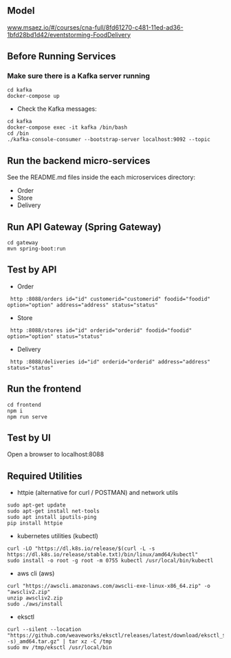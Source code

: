 # 

## Model
www.msaez.io/#/courses/cna-full/8fd61270-c481-11ed-ad36-1bfd28bd1d42/eventstorming-FoodDelivery

## Before Running Services
### Make sure there is a Kafka server running
```
cd kafka
docker-compose up
```
- Check the Kafka messages:
```
cd kafka
docker-compose exec -it kafka /bin/bash
cd /bin
./kafka-console-consumer --bootstrap-server localhost:9092 --topic
```

## Run the backend micro-services
See the README.md files inside the each microservices directory:

- Order
- Store
- Delivery


## Run API Gateway (Spring Gateway)
```
cd gateway
mvn spring-boot:run
```

## Test by API
- Order
```
 http :8088/orders id="id" customerid="customerid" foodid="foodid" option="option" address="address" status="status" 
```
- Store
```
 http :8088/stores id="id" orderid="orderid" foodid="foodid" option="option" status="status" 
```
- Delivery
```
 http :8088/deliveries id="id" orderid="orderid" address="address" status="status" 
```


## Run the frontend
```
cd frontend
npm i
npm run serve
```

## Test by UI
Open a browser to localhost:8088

## Required Utilities

- httpie (alternative for curl / POSTMAN) and network utils
```
sudo apt-get update
sudo apt-get install net-tools
sudo apt install iputils-ping
pip install httpie
```

- kubernetes utilities (kubectl)
```
curl -LO "https://dl.k8s.io/release/$(curl -L -s https://dl.k8s.io/release/stable.txt)/bin/linux/amd64/kubectl"
sudo install -o root -g root -m 0755 kubectl /usr/local/bin/kubectl
```

- aws cli (aws)
```
curl "https://awscli.amazonaws.com/awscli-exe-linux-x86_64.zip" -o "awscliv2.zip"
unzip awscliv2.zip
sudo ./aws/install
```

- eksctl 
```
curl --silent --location "https://github.com/weaveworks/eksctl/releases/latest/download/eksctl_$(uname -s)_amd64.tar.gz" | tar xz -C /tmp
sudo mv /tmp/eksctl /usr/local/bin
```

